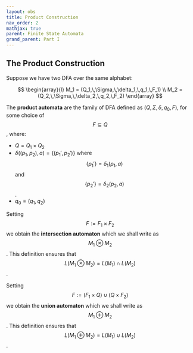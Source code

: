 ```yaml
---
layout: obs
title: Product Construction
nav_order: 2
mathjax: true
parent: Finite State Automata
grand_parent: Part I
---
```


## The Product Construction

Suppose we have two DFA over the same alphabet:

$$
    \begin{array}{l}
      M_1 = (Q_1,\,\Sigma,\,\delta_1,\,q_1,\,F_1) \\
      M_2 = (Q_2,\,\Sigma,\,\delta_2,\,q_2,\,F_2) 
    \end{array}
$$

The __product automata__ are the family of DFA defined as $(Q,\,\Sigma,\,\delta,\,q_0,\,F)$, for some choice of $$F \subseteq Q$$,
where:
* $Q = Q_1 \times Q_2$
* $\delta((p_1,\,p_2),a) = \{(p_1',\,p_2')\}$ where $$\{p_1'\} = \delta_1(p_1,\,a)$$ and $$\{p_2'\} = \delta_2(p_2,\,a)$$.
* $q_0 = (q_1,\,q_2)$

Setting $$F := F_1 \times F_2$$ we obtain the __intersection automaton__ which we shall write as $$M_1 \otimes M_2$$.  This definition ensures that $$L(M_1 \otimes M_2) = L(M_1) \cap L(M_2)$$.

Setting $$F := (F_1 \times Q) \cup (Q \times F_2)$$ we obtain the __union automaton__ which we shall write as $$M_1 \oplus M_2$$.  This definition ensures that $$L(M_1 \oplus M_2) = L(M_1) \cup L(M_2)$$.
